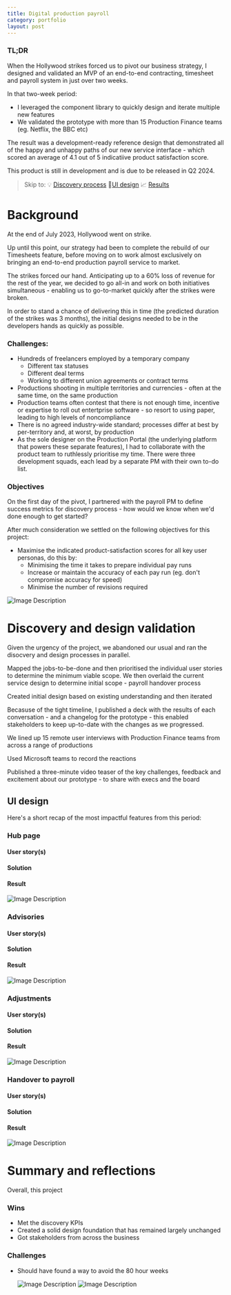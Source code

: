 ```yaml
---
title: Digital production payroll
category: portfolio
layout: post
---
```


### TL;DR
When the Hollywood strikes forced us to pivot our business strategy, I designed and validated an MVP of an end-to-end contracting, timesheet and payroll system in just over two weeks. 

In that two-week period: 
* I leveraged the component library to quickly design and iterate multiple new features
* We validated the prototype with more than 15 Production Finance teams (eg. Netflix, the BBC etc)

The result was a development-ready reference design that demonstrated all of the happy and unhappy paths of our new service interface - which scored an average of 4.1 out of 5 indicatiive product satisfaction score.

This product is still in development and is due to be released in Q2 2024.

> Skip to:
> 💡 [Discovery process](#discovery-and-design-validation)
> 📐[UI design](#ui-design)
> 📈 [Results](#summary-and-reflections)

# Background
At the end of July 2023, Hollywood went on strike. 

Up until this point, our strategy had been to complete the rebuild of our Timesheets feature, before moving on to work almost exclusively on bringing an end-to-end production payroll service to market. 

The strikes forced our hand. Anticipating up to a 60% loss of revenue for the rest of the year, we decided to go all-in and work on both initiatives simultaneous - enabling us to go-to-market quickly after the strikes were broken. 

In order to stand a chance of delivering this in time (the predicted duration of the strikes was 3 months), the initial designs needed to be in the developers hands as quickly as possible.

### Challenges: 
* Hundreds of freelancers employed by a temporary company
	* Different tax statuses
	* Different deal terms
	* Working to different union agreements or contract terms
* Productions shooting in multiple territories and currencies - often at the same time, on the same production
* Production teams often contest that there is not enough time, incentive or expertise to roll out entertprise software - so resort to using paper, leading to high levels of noncompliance
* There is no agreed industry-wide standard; processes differ at best by per-territory and, at worst, by production
* As the sole designer on the Production Portal (the underlying platform that powers these separate features), I had to collaborate with the product team to ruthlessly prioritise my time. There were three development squads, each lead by a separate PM with their own to-do list. 
 
### Objectives
On the first day of the pivot, I partnered with the payroll PM to define success metrics for discovery process - how would we know when we'd done enough to get started? 

After much consideration we settled on the following objectives for this project: 
* Maximise the indicated product-satisfaction scores for all key user personas, do this by: 
	* Minimising the time it takes to prepare individual pay runs
	* Increase or maintain the accuracy of each pay run (eg. don't compromise accuracy for speed)
	* Minimise the number of revisions required

![Image Description](https://johnhaynesportfolio.s3.eu-west-2.amazonaws.com/app--notifications--messages+grey.png)


# Discovery and design validation 
Given the urgency of the project, we abandoned our usual and ran the disocvery and design processes in parallel. 

Mapped the jobs-to-be-done and then prioritised the individual user stories to determine the minimum viable scope. We then overlaid the current service design to determine initial scope - payroll handover process

Created initial design based on existing understanding and then iterated

Becasuse of the tight timeline, I published a deck with the results of each conversation - and a changelog for the prototype - this enabled stakeholders to keep up-to-date with the changes as we progressed.

We lined up 15 remote user interviews with Production Finance teams from across a range of productions 

Used Microsoft teams to record the reactions

Published a three-minute video teaser of the key challenges, feedback and excitement about our prototype - to share with execs and the board


## UI design
Here's a short recap of the most impactful features from this period: 

### Hub page
#### User story(s)

#### Solution

#### Result

![Image Description](https://johnhaynesportfolio.s3.eu-west-2.amazonaws.com/app--notifications--messages+grey.png)

### Advisories
#### User story(s)

#### Solution

#### Result
![Image Description](https://johnhaynesportfolio.s3.eu-west-2.amazonaws.com/app--notifications--messages+grey.png)

### Adjustments
#### User story(s)

#### Solution

#### Result

![Image Description](https://johnhaynesportfolio.s3.eu-west-2.amazonaws.com/app--notifications--messages+grey.png)

### Handover to payroll
#### User story(s)

#### Solution

#### Result
![Image Description](https://johnhaynesportfolio.s3.eu-west-2.amazonaws.com/app--notifications--messages+grey.png)


# Summary and reflections
Overall, this project

### Wins
* Met the discovery KPIs 
* Created a solid design foundation that has remained largely unchanged
* Got stakeholders from across the business 

### Challenges
* Should have found a way to avoid the 80 hour weeks

  ![Image Description](https://johnhaynesportfolio.s3.eu-west-2.amazonaws.com/app--notifications--messages+grey.png)
  ![Image Description](https://johnhaynesportfolio.s3.eu-west-2.amazonaws.com/app--notifications--messages+grey.png)



